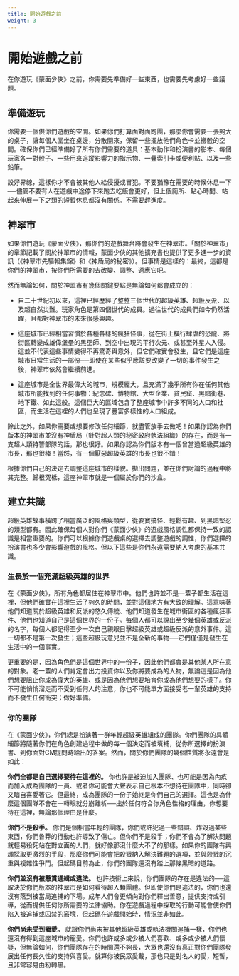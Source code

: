 ```yaml
---
title: 開始遊戲之前
weight: 3
---
```

# 開始遊戲之前
在你遊玩《蒙面少俠》之前，你需要先準備好一些東西，也需要先考慮好一些議題。

## 準備遊玩
你需要一個供你們遊戲的空間。如果你們打算面對面跑團，那麼你會需要一張夠大的桌子，讓每個人圍坐在桌邊，分散開來，保留一些擺放他們角色卡並擲骰的空間。確保你們已經準備好了所有你們需要的道具：基本動作和扮演書的影本、每個玩家各一對骰子、一些用來追蹤影響力的指示物、一疊索引卡或便利貼、以及一些鉛筆。

設好界線，這樣你才不會被其他人給侵擾或冒犯。不要猶豫在需要的時候休息一下──儘管不要有人在遊戲中途停下來跑去吃飯會更好，但上個廁所、點心時間、站起來伸展一下之類的短暫休息都沒有關係。不需要趕進度。


## 神翠市
如果你們遊玩《蒙面少俠》，那你們的遊戲舞台將會發生在神翠市。「關於神翠市」的章節記載了關於神翠市的情報，蒙面少俠的其他擴充書也提供了更多進一步的資訊（《神翠市先驅報集錦》和《神盾局的秘密》）。但事情是這樣的：最終，這都是你們的神翠市，按你們所需要的去改變、調整、適應它吧。


然而無論如何，關於神翠市有幾個關鍵要點是無論如何都會成立的：

* 自二十世紀初以來，這裡已經歷經了整整三個世代的超級英雄、超級反派、以及超自然災難。玩家角色是第四個世代的成員。過往世代的成員們如今仍然活躍，且都對神翠市的未來很感興趣。

* 這座城市已經相當習慣於各種各樣的瘋狂怪事，從在街上橫行肆虐的恐龍、將街區轉變成雄偉堡壘的黑巫師、到空中出現的平行次元、或甚至外星人入侵。這並不代表這些事情變得不再驚奇與意外，但它們確實會發生，且它們是這座城市日常生活的一部份──即使在某些似乎應該要改變了一切的事件發生之後，神翠市依然會繼續前進。

* 這座城市是全世界最偉大的城市，規模龐大，且充滿了幾乎所有你在任何其他城市所能找到的任何事物：紀念碑、博物館、大型企業、貧民窟、黑暗街巷、地下鐵、如此這般。這個巨大的區域包含了整座城市中許多不同的人口和社區，而生活在這裡的人們也呈現了豐富多樣性的人口組成。

除此之外，如果你需要或想要修改任何細節，就盡管放手去做吧！如果你認為你們版本的神翠市並沒有神盾局（針對超人類的秘密政府執法組織）的存在，而是有一支超人類特警部隊的話，那也很好。如果你認為你們版本有一個曾當過超級英雄的市長，那也很棒！當然，有一個厭惡超級英雄的市長也很不錯！

根據你們自己的決定去調整這座城市的樣貌。拋出問題，並在你們討論的過程中將其完整。歸根究柢，這座神翠市就是一個屬於你們的沙盒。



## 建立共識
超級英雄故事橫跨了相當廣泛的風格與類型，從耍寶搞怪、輕鬆有趣、到黑暗堅忍的類型都有。因此確保每個人對你們《蒙面少俠》的遊戲風格調性都保持一致的認識是相當重要的。你們可以根據你們遊戲桌的選擇去調整遊戲的調性，你們選擇的扮演書也多少會影響遊戲的風格。但以下這些是你們永遠需要納入考慮的基本共識。

### 生長於一個充滿超級英雄的世界
在《蒙面少俠》，所有角色都居住在神翠市中。他們也許並不是一輩子都生活在這裡，但他們確實在這裡生活了夠久的時間，並對這個地方有大致的理解。這意味著他們知道關於超級英雄和反派的悠久傳統、他們知道發生在城市街區的各種瘋狂事件、他們也知道自己是這個世界的一份子。每個人都可以說出至少幾個英雄或反派的名字，每個人都記得至少一次自己親眼目擊超級英雄或超級反派的意外事件。這一切都不是第一次發生；這些超級玩意兒並不是全新的事物──它們僅僅是發生在生活中的一個事實。

更重要的是，因為角色們是這個世界中的一份子，因此他們都會是其他某人所在意的對象。老一輩的人們肯定會出力投資你以及你將要成為的人物，無論這是因為他們想要阻止你成為偉大的英雄、或是因為他們想要培育你成為他們想要的樣子。你不可能悄悄溜走而不受到任何人的注意，你也不可能單方面接受老一輩英雄的支持而不發生任何衝突；做好準備。

### 你的團隊
在《蒙面少俠》，你們總是扮演著一群年輕超級英雄組成的團隊。你們團隊的具體細節將隨著你們在角色創建過程中做的每一個決定而被填補，從你所選擇的扮演書、到你面對GM提問時給出的答案。然而，關於你們團隊的幾個性質將永遠會是如此：

<b>你們全都是自己選擇要待在這裡的。</b> 你也許是被迫加入團隊、也可能是因為內疚而加入成為團隊的一員、或者你可能會大聲表示自己根本不想待在團隊中，同時卻又暗自喜愛著它。但最終，成為團隊的一份子始終是你們自己的選擇。這也是為什麼這個團隊不會在一轉眼就分崩離析──出於任何符合你角色性格的理由，你想要待在這裡，無論那個理由是什麼。

<b>你們不是殺手。</b> 你們是個相當年輕的團隊，你們或許犯過一些錯誤、炸毀過某些東西，你們魯莽的行動也許導致了傷亡。但你們不是殺手；你們不會為了解決問題就輕易殺死站在對立面的人們，就好像那沒什麼大不了的那樣。如果你的團隊有興趣採取更激烈的手段，那麼你們可能會把殺戮納入解決難題的選項，並與殺戮的沉重與複雜性爭鬥。但起碼目前為止，你們的團隊還沒有踏上那條黑暗的道路。

<b>你們並沒有被懸賞通緝或違法。</b> 也許技術上來說，你們團隊的存在是違法的──這取決於你們版本的神翠市是如何看待超人類團體。但即使你們是違法的，你們也還沒有落到被當局追捕的下場。成年人們會更傾向對你們釋出善意，提供支持或引導，從而提供任何你所需要的法律協助。你在遊戲過程中採取的行動可能會使你們陷入被追捕或囚禁的窘境，但起碼在遊戲開始時，情況並非如此。

<b>你們尚未受到寵愛。</b> 就跟你們尚未被其他超級英雄或執法機關追捕一樣，你們也還沒有得到這座城市的寵愛。你們也許或多或少被人們喜歡、或多或少被人們懷疑，但無論如何，你們團隊存在的時間還不夠長，大眾也還沒有真正對你們團隊發展出任何長久性的支持與喜愛。就算你被民眾愛戴，那也只是對名人的愛，短暫，且非常容易由粉轉黑。

